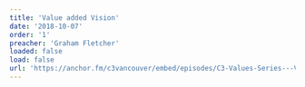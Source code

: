 ```yaml
---
title: 'Value added Vision'
date: '2018-10-07'
order: '1'
preacher: 'Graham Fletcher'
loaded: false
load: false
url: 'https://anchor.fm/c3vancouver/embed/episodes/C3-Values-Series---Value-Added-Vision-e3bjf3/a-ab4sfv'
---
```

